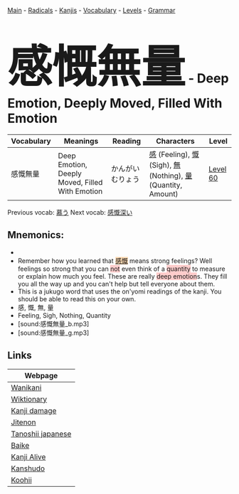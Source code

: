 <style> bigfont {font-size: 100px}</style>
[Main](../README.md) -
[Radicals](../radicals.md) -
[Kanjis](../kanjis.md) -
[Vocabulary](../vocabulary.md) -
[Levels](../levels.md) -
[Grammar](../grammar.md)
# <bigfont> 感慨無量</bigfont> - Deep Emotion, Deeply Moved, Filled With Emotion 

| Vocabulary | Meanings | Reading | Characters | Level |
| --- | --- | --- | --- | --- |
| 感慨無量 | Deep Emotion, Deeply Moved, Filled With Emotion | かんがいむりょう |  [感](../kanjis/感.md) (Feeling), [慨](../kanjis/慨.md) (Sigh), [無](../kanjis/無.md) (Nothing), [量](../kanjis/量.md) (Quantity, Amount) | [Level 60](../levels/wk_level60.md) |

Previous vocab: [慕う](慕う.md) Next vocab: [感慨深い](感慨深い.md) 

## Mnemonics:

* 
* Remember how you learned that <span style="background-color:#fed8b1"> [感慨](https://jisho.org/search/感慨)</span> means strong feelings? Well feelings so strong that you can <span style="background-color:#ffcccb"> not</span> even think of a <span style="background-color:#ffcccb"> quantity</span> to measure or explain how much you feel. These are really <span style="background-color:#ffcccb"> deep emotion</span>s. They fill you all the way up and you can't help but tell everyone about them.
* This is a jukugo word that uses the on'yomi readings of the kanji. You should be able to read this on your own.
* 感, 慨, 無, 量
* Feeling, Sigh, Nothing, Quantity
* [sound:感慨無量_b.mp3]
* [sound:感慨無量_g.mp3]


## Links 

| Webpage |
| --- |
| [Wanikani          ](https://www.wanikani.com/kanji/感慨無量) |
| [Wiktionary        ](https://en.wiktionary.org/wiki/感慨無量) |
| [Kanji damage      ](http://www.kanjidamage.com/kanji/search?utf8=✓&q=感慨無量) |
| [Jitenon           ](https://jitenon.com/kanji/感慨無量) |
| [Tanoshii japanese ](https://www.tanoshiijapanese.com/dictionary/kanji.cfm?k=感慨無量) |
| [Baike             ](https://baike.baidu.com/item/感慨無量) |
| [Kanji Alive       ](https://app.kanjialive.com/感慨無量) |
| [Kanshudo          ](https://www.kanshudo.com/searchmn?q=感慨無量) |
| [Koohii            ](https://kanji.koohii.com/study/kanji/感慨無量) |
